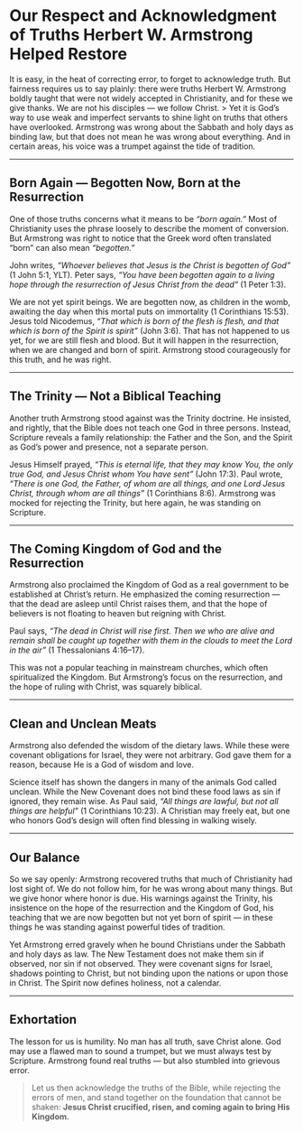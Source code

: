 # Our Respect and Acknowledgment of Truths Herbert W. Armstrong Helped Restore

It is easy, in the heat of correcting error, to forget to acknowledge truth. But fairness requires us to say plainly: there were truths Herbert W. Armstrong boldly taught that were not widely accepted in Christianity, and for these we give thanks. We are not his disciples — we follow Christ. > Yet it is God’s way to use weak and imperfect servants to shine light on truths that others have overlooked. Armstrong was wrong about the Sabbath and holy days as binding law, but that does not mean he was wrong about everything. And in certain areas, his voice was a trumpet against the tide of tradition.  

---

## Born Again — Begotten Now, Born at the Resurrection

One of those truths concerns what it means to be *“born again.”* Most of Christianity uses the phrase loosely to describe the moment of conversion. But Armstrong was right to notice that the Greek word often translated “born” can also mean *“begotten.”*  

John writes, *“Whoever believes that Jesus is the Christ is begotten of God”* (1 John 5:1, YLT). Peter says, *“You have been begotten again to a living hope through the resurrection of Jesus Christ from the dead”* (1 Peter 1:3).  

We are not yet spirit beings. We are begotten now, as children in the womb, awaiting the day when this mortal puts on immortality (1 Corinthians 15:53). Jesus told Nicodemus, *“That which is born of the flesh is flesh, and that which is born of the Spirit is spirit”* (John 3:6). That has not happened to us yet, for we are still flesh and blood. But it will happen in the resurrection, when we are changed and born of spirit. Armstrong stood courageously for this truth, and he was right.  

---

## The Trinity — Not a Biblical Teaching

Another truth Armstrong stood against was the Trinity doctrine. He insisted, and rightly, that the Bible does not teach one God in three persons. Instead, Scripture reveals a family relationship: the Father and the Son, and the Spirit as God’s power and presence, not a separate person.  

Jesus Himself prayed, *“This is eternal life, that they may know You, the only true God, and Jesus Christ whom You have sent”* (John 17:3). Paul wrote, *“There is one God, the Father, of whom are all things, and one Lord Jesus Christ, through whom are all things”* (1 Corinthians 8:6). Armstrong was mocked for rejecting the Trinity, but here again, he was standing on Scripture.  

---

## The Coming Kingdom of God and the Resurrection

Armstrong also proclaimed the Kingdom of God as a real government to be established at Christ’s return. He emphasized the coming resurrection — that the dead are asleep until Christ raises them, and that the hope of believers is not floating to heaven but reigning with Christ.  

Paul says, *“The dead in Christ will rise first. Then we who are alive and remain shall be caught up together with them in the clouds to meet the Lord in the air”* (1 Thessalonians 4:16–17).  

This was not a popular teaching in mainstream churches, which often spiritualized the Kingdom. But Armstrong’s focus on the resurrection, and the hope of ruling with Christ, was squarely biblical.  

---

## Clean and Unclean Meats

Armstrong also defended the wisdom of the dietary laws. While these were covenant obligations for Israel, they were not arbitrary. God gave them for a reason, because He is a God of wisdom and love.  

Science itself has shown the dangers in many of the animals God called unclean. While the New Covenant does not bind these food laws as sin if ignored, they remain wise. As Paul said, *“All things are lawful, but not all things are helpful”* (1 Corinthians 10:23). A Christian may freely eat, but one who honors God’s design will often find blessing in walking wisely.  

---

## Our Balance

So we say openly: Armstrong recovered truths that much of Christianity had lost sight of. We do not follow him, for he was wrong about many things. But we give honor where honor is due. His warnings against the Trinity, his insistence on the hope of the resurrection and the Kingdom of God, his teaching that we are now begotten but not yet born of spirit — in these things he was standing against powerful tides of tradition.  

Yet Armstrong erred gravely when he bound Christians under the Sabbath and holy days as law. The New Testament does not make them sin if observed, nor sin if not observed. They were covenant signs for Israel, shadows pointing to Christ, but not binding upon the nations or upon those in Christ. The Spirit now defines holiness, not a calendar.  

---

## Exhortation

The lesson for us is humility. No man has all truth, save Christ alone. God may use a flawed man to sound a trumpet, but we must always test by Scripture. Armstrong found real truths — but also stumbled into grievous error.  

> Let us then acknowledge the truths of the Bible, while rejecting the errors of men, and stand together on the foundation that cannot be shaken: **Jesus Christ crucified, risen, and coming again to bring His Kingdom.**
